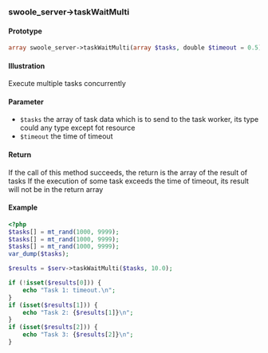 ### swoole_server->taskWaitMulti

#### Prototype

```php
array swoole_server->taskWaitMulti(array $tasks, double $timeout = 0.5)
```

#### Illustration

Execute multiple tasks concurrently

#### Parameter

* `$tasks`	the array of task data which is to send to the task worker, its type could any type except fot resource
* `$timeout`    the time of timeout 

#### Return

If the call of this method succeeds, the return is the array of the result of tasks
If the execution of some task exceeds the time of timeout, its result will not be in the return array

#### Example

``` php
<?php
$tasks[] = mt_rand(1000, 9999); 
$tasks[] = mt_rand(1000, 9999); 
$tasks[] = mt_rand(1000, 9999); 
var_dump($tasks);

$results = $serv->taskWaitMulti($tasks, 10.0);

if (!isset($results[0])) {
    echo "Task 1: timeout.\n";
}
if (isset($results[1])) {
    echo "Task 2: {$results[1]}\n";
}
if (isset($results[2])) {
    echo "Task 3: {$results[2]}\n";
}
```
